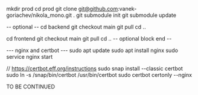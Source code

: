 mkdir prod
cd prod
git clone git@github.com:vanek-goriachev/nikola_mono.git .
git submodule init
git submodule update

-- optional --
cd backend
git checkout main
git pull
cd ..

cd frontend
git checkout main
git pull
cd ..
-- optional block end --


--- nginx and certbot ---
sudo apt update
sudo apt install nginx
sudo service nginx start

// https://certbot.eff.org/instructions
sudo snap install --classic certbot
sudo ln -s /snap/bin/certbot /usr/bin/certbot
sudo certbot certonly --nginx

TO BE CONTINUED

